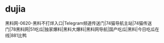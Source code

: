 # dujia
黑料网-0620-黑料不打烊入口|Telegram频道传送门|74猫导航主站|74猫传送门|78黑料网|51吃瓜|独家爆料|黑料大爆料|黑料网导航|国产吃瓜|黑料|今日吃瓜在线|881比鸭
